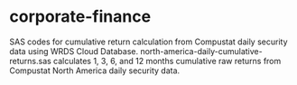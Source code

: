# corporate-finance
SAS codes for cumulative return calculation from Compustat daily security data using WRDS Cloud Database.
north-america-daily-cumulative-returns.sas calculates 1, 3, 6, and 12 months cumulative raw returns from Compustat North America daily security data.
